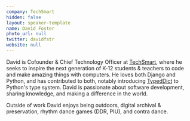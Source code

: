 ```yaml
---
company: TechSmart
hidden: false
layout: speaker-template
name: David Foster
photo_url: null
twitter: davidfstr
website: null
---
```


David is Cofounder & Chief Technology Officer at [TechSmart](https://www.techsmart.codes/), where he seeks to inspire the next generation of K-12 students & teachers to code and make amazing things with computers. He loves both Django and Python, and has contributed to both, notably introducing [TypedDict](https://dafoster.net/projects/typeddict/) to Python's type system. David is passionate about software development, sharing knowledge, and making a difference in the world.

Outside of work David enjoys being outdoors, digital archival & preservation, rhythm dance games (DDR, PIU), and contra dance.